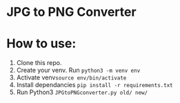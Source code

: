 # JPG to PNG Converter

# How to use:
1. Clone this repo.
2. Create your venv. Run `python3 -m venv env`
3. Activate venv`source env/bin/activate`
4. Install dependancies `pip install -r requirements.txt`
5. Run Python3 `JPGtoPNGconverter.py old/ new/`
